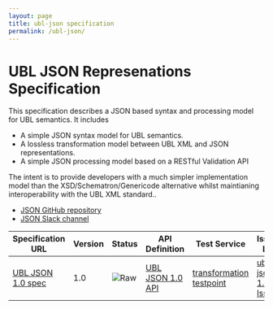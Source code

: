 ```yaml
---
layout: page
title: ubl-json specification
permalink: /ubl-json/
---
```


# UBL JSON Represenations Specification

This specification describes a JSON based syntax and processing model for UBL semantics. It includes

* A simple JSON syntax model for UBL semantics.
* A lossless transformation model between UBL XML and JSON representations.
* A simple JSON processing model based on a RESTful Validation API

The intent is to provide developers with a much simpler implementation model than the XSD/Schematron/Genericode alternative whilst maintianing interoperability with the UBL XML standard..

* [JSON GitHub repository](https://github.com/ausdigital/ubl-json)
* [JSON Slack channel](https://ausdigital.slack.com/messages/spec-json/)

| Specification URL | Version | Status | API Definition | Test Service | Issues List |
| ----------------- | ------  | ------ | -------------- | ------------ | -------- |
| [UBL JSON 1.0 spec](http://ubl-json.readthedocs.io/) | 1.0 | ![Raw](http://rfc.unprotocols.org/spec:2/COSS/raw.svg) | [UBL JSON 1.0 API](https://app.swaggerhub.com/api/ausdigital/ubl-json/1.0.0) | [transformation testpoint](http://testpoint.io/btransformation.html)  | [ubl-json 1.0 Issues](https://github.com/ausdigital/ubl-json/issues)  |
